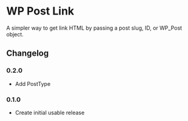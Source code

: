 WP Post Link
=========================

A simpler way to get link HTML by passing a post slug, ID, or WP_Post object.

## Changelog

### 0.2.0
* Add PostType

### 0.1.0
* Create initial usable release
